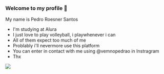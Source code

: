### Welcome to my profile 👋

My name is Pedro Roesner Santos

- I'm studying at Alura
- I just love to play volleyball, i playwhenever i can
- All of them expect too much of me
- Problably i'll nevermore use this platform
- You can enter in contact with me using @vemnopedrao in Instragram
- Thx

![](https://media.tenor.com/3MaH90W7d4gAAAAd/hinata-pourmins.gif)

